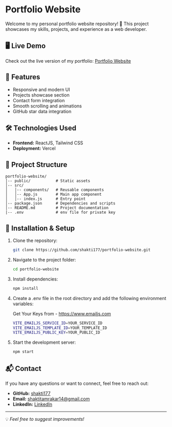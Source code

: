 # Portfolio Website

Welcome to my personal portfolio website repository! 🚀 This project showcases my skills, projects, and experience as a web developer.

## 🖥️ Live Demo
Check out the live version of my portfolio: [Portfolio Website](https://shakti-tamrakar.vercel.app/)

## 📌 Features
- Responsive and modern UI
- Projects showcase section
- Contact form integration
- Smooth scrolling and animations
- GitHub star data integration

## 🛠️ Technologies Used
- **Frontend:** ReactJS, Tailwind CSS
- **Deployment:** Vercel

## 📂 Project Structure
```
portfolio-website/
│-- public/           # Static assets
│-- src/
│   │-- components/   # Reusable components
│   │-- App.js        # Main app component
│   │-- index.js      # Entry point
│-- package.json      # Dependencies and scripts
│-- README.md         # Project documentation
|-- .env              # env file for private key
```

## 🚀 Installation & Setup
1. Clone the repository:
   ```sh
   git clone https://github.com/shakti177/portfolio-website.git
   ```
2. Navigate to the project folder:
   ```sh
   cd portfolio-website
   ```
3. Install dependencies:
   ```sh
   npm install
   ```
4. Create a .env file in the root directory and add the following environment variables:

   Get Your Keys from - https://www.emailjs.com

   ```sh
   VITE_EMAILJS_SERVICE_ID=YOUR_SERVICE_ID
   VITE_EMAILJS_TEMPLATE_ID=YOUR_TEMPLATE_ID
   VITE_EMAILJS_PUBLIC_KEY=YOUR_PUBLIC_ID
   ```
4. Start the development server:
   ```sh
   npm start
   ```

## 📬 Contact
If you have any questions or want to connect, feel free to reach out:
- **GitHub:** [shakti177](https://github.com/shakti177)
- **Email:** shaktitamrakar14@gmail.com
- **LinkedIn:** [LinkedIn](https://www.linkedin.com/in/shaktitamrakar/)

---
💡 _Feel free to suggest improvements!_


